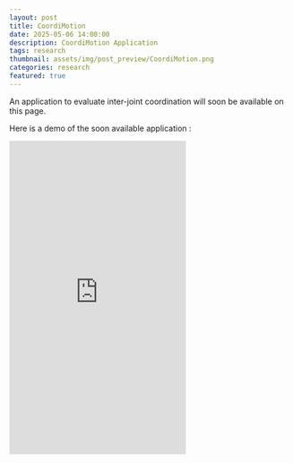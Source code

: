 ```yaml
---
layout: post
title: CoordiMotion
date: 2025-05-06 14:00:00
description: CoordiMotion Application
tags: research
thumbnail: assets/img/post_preview/CoordiMotion.png
categories: research
featured: true
---
```


An application to evaluate inter-joint coordination will soon be available on this page.

Here is a demo of the soon available application : 

<iframe width="315" height="560" src="https://www.youtube.com/embed/Ev7WnlEINFE?mute=1" title="YouTube video player" frameborder="0" allowfullscreen></iframe>
